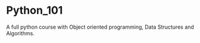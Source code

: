 # Python_101
A full python course with Object oriented programming, Data Structures and Algorithms.
